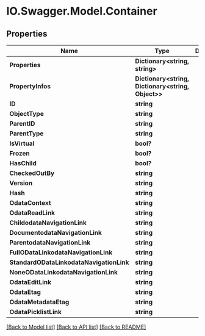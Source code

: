# IO.Swagger.Model.Container
## Properties

Name | Type | Description | Notes
------------ | ------------- | ------------- | -------------
**Properties** | **Dictionary&lt;string, string&gt;** |  | [optional] 
**PropertyInfos** | **Dictionary&lt;string, Dictionary&lt;string, Object&gt;&gt;** |  | [optional] 
**ID** | **string** |  | [optional] 
**ObjectType** | **string** |  | [optional] 
**ParentID** | **string** |  | [optional] 
**ParentType** | **string** |  | [optional] 
**IsVirtual** | **bool?** |  | [optional] 
**Frozen** | **bool?** |  | [optional] 
**HasChild** | **bool?** |  | [optional] 
**CheckedOutBy** | **string** |  | [optional] 
**Version** | **string** |  | [optional] 
**Hash** | **string** |  | [optional] 
**OdataContext** | **string** |  | [optional] 
**OdataReadLink** | **string** |  | [optional] 
**ChildodataNavigationLink** | **string** |  | [optional] 
**DocumentodataNavigationLink** | **string** |  | [optional] 
**ParentodataNavigationLink** | **string** |  | [optional] 
**FullODataLinkodataNavigationLink** | **string** |  | [optional] 
**StandardODataLinkodataNavigationLink** | **string** |  | [optional] 
**NoneODataLinkodataNavigationLink** | **string** |  | [optional] 
**OdataEditLink** | **string** |  | [optional] 
**OdataEtag** | **string** |  | [optional] 
**OdataMetadataEtag** | **string** |  | [optional] 
**OdataPicklistLink** | **string** |  | [optional] 

[[Back to Model list]](../README.md#documentation-for-models) [[Back to API list]](../README.md#documentation-for-api-endpoints) [[Back to README]](../README.md)


